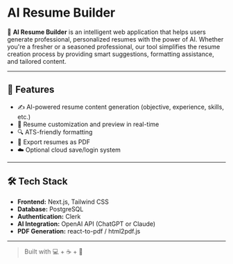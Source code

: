 # AI Resume Builder

🚀 **AI Resume Builder** is an intelligent web application that helps users generate professional, personalized resumes with the power of AI. Whether you're a fresher or a seasoned professional, our tool simplifies the resume creation process by providing smart suggestions, formatting assistance, and tailored content.

---

## 🧠 Features

- ✍️ AI-powered resume content generation (objective, experience, skills, etc.)
- 🎯 Resume customization and preview in real-time
- 🔍 ATS-friendly formatting
- 💾 Export resumes as PDF
- ☁️ Optional cloud save/login system

---

## 🛠 Tech Stack

- **Frontend:** Next.js, Tailwind CSS
- **Database:** PostgreSQL
- **Authentication:** Clerk
- **AI Integration:** OpenAI API (ChatGPT or Claude)
- **PDF Generation:** react-to-pdf / html2pdf.js

---

> Built with 💻 + ☕ + 🧠
